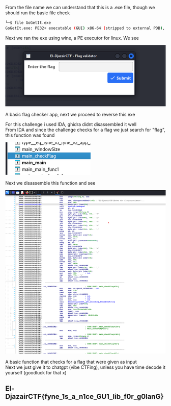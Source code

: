 From the file name we can understand that this is a .exe file, though we should run the basic file check
```bash
└─$ file GoGetIt.exe 
GoGetIt.exe: PE32+ executable (GUI) x86-64 (stripped to external PDB), for MS Windows, 12 sections
```
Next we ran the exe using wine, a PE executor for linux. We see 

![Exe](./screens/wine.png)

A basic flag checker app, next we proceed to reverse this exe

For this challenge i used IDA, ghidra didnt disassembled it well\
From IDA and since the challenge checks for a flag we just search for "flag", this function was found 

![function](./screens/functions.png)

Next we disassemble this function and see

![disass](./screens/disassemble.png)

A basic function that checks for a flag that were given as input\
Next we just give it to chatgpt (vibe CTFing), unless you have time decode it yourself (goodluck for that x)

## El-DjazairCTF{fyne_1s_a_n1ce_GU1_lib_f0r_g0lanG}

